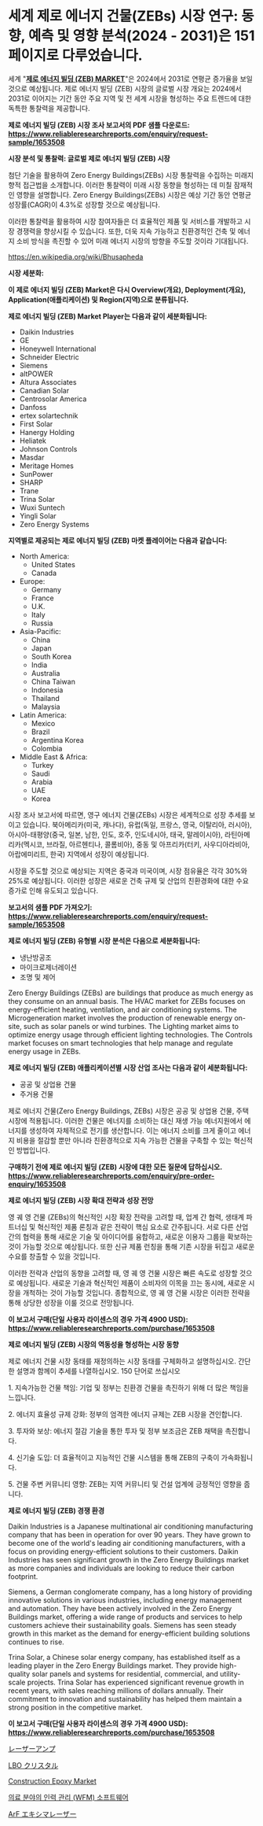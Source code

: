 <p><h1>세계 제로 에너지 건물(ZEBs) 시장 연구: 동향, 예측 및 영향 분석(2024 - 2031)은 151 페이지로 다루었습니다.</h1></p><p>세계 "<strong><a href="https://www.reliableresearchreports.com/zero-energy-buildings-zebs--r1653508">제로 에너지 빌딩 (ZEB) MARKET</a></strong>"은 2024에서 2031로 연평균 증가율을 보일 것으로 예상됩니다. 제로 에너지 빌딩 (ZEB) 시장의 글로벌 시장 개요는 2024에서 2031로 이어지는 기간 동안 주요 지역 및 전 세계 시장을 형성하는 주요 트렌드에 대한 독특한 통찰력을 제공합니다.</p>
<p><strong>제로 에너지 빌딩 (ZEB) 시장 조사 보고서의 PDF 샘플 다운로드: <a href="https://www.reliableresearchreports.com/enquiry/request-sample/1653508">https://www.reliableresearchreports.com/enquiry/request-sample/1653508</a></strong></p>
<p><strong>시장 분석 및 통찰력: 글로벌 제로 에너지 빌딩 (ZEB) 시장</strong></p>
<p><p>첨단 기술을 활용하여 Zero Energy Buildings(ZEBs) 시장 통찰력을 수집하는 미래지향적 접근법을 소개합니다. 이러한 통찰력이 미래 시장 동향을 형성하는 데 미칠 잠재적인 영향을 설명합니다. Zero Energy Buildings(ZEBs) 시장은 예상 기간 동안 연평균 성장률(CAGR)이 4.3%로 성장할 것으로 예상됩니다. </p><p>이러한 통찰력을 활용하여 시장 참여자들은 더 효율적인 제품 및 서비스를 개발하고 시장 경쟁력을 향상시킬 수 있습니다. 또한, 더욱 지속 가능하고 친환경적인 건축 및 에너지 소비 방식을 촉진할 수 있어 미래 에너지 시장의 방향을 주도할 것이라 기대됩니다.</p></p>
<p><a href="%7CAUTHORITHY_DOMAIN_URL%7C">https://en.wikipedia.org/wiki/Bhusapheda</a></p>
<p><strong>시장 세분화:</strong></p>
<p><strong>이 제로 에너지 빌딩 (ZEB) Market은 다시 Overview(개요), Deployment(개요), Application(애플리케이션) 및 Region(지역)으로 분류됩니다.</strong></p>
<p><strong>제로 에너지 빌딩 (ZEB) Market Player는 다음과 같이 세분화됩니다:</strong></p>
<p><ul><li>Daikin Industries</li><li>GE</li><li>Honeywell International</li><li>Schneider Electric</li><li>Siemens</li><li>altPOWER</li><li>Altura Associates</li><li>Canadian Solar</li><li>Centrosolar America</li><li>Danfoss</li><li>ertex solartechnik</li><li>First Solar</li><li>Hanergy Holding</li><li>Heliatek</li><li>Johnson Controls</li><li>Masdar</li><li>Meritage Homes</li><li>SunPower</li><li>SHARP</li><li>Trane</li><li>Trina Solar</li><li>Wuxi Suntech</li><li>Yingli Solar</li><li>Zero Energy Systems</li></ul></p>
<p><strong>지역별로 제공되는 제로 에너지 빌딩 (ZEB) 마켓 플레이어는 다음과 같습니다:</strong></p>
<p><ul>
    <li>
        North America:
        <ul>
            <li>United States</li>
            <li>Canada</li>
        </ul>
    </li>
    <li>
        Europe:
        <ul>
            <li>Germany</li>
            <li>France</li>
            <li>U.K.</li>
            <li>Italy</li>
            <li>Russia</li>
        </ul>
    </li>
    <li>
        Asia-Pacific:
        <ul>
            <li>China</li>
            <li>Japan</li>
            <li>South Korea</li>
            <li>India</li>
            <li>Australia</li>
            <li>China Taiwan</li>
            <li>Indonesia</li>
            <li>Thailand</li>
            <li>Malaysia</li>
        </ul>
    </li>
    <li>
        Latin America:
        <ul>
            <li>Mexico</li>
            <li>Brazil</li>
            <li>Argentina Korea</li>
            <li>Colombia</li>
        </ul>
    </li>
    <li>
        Middle East & Africa:
        <ul>
            <li>Turkey</li>
            <li>Saudi</li>
            <li>Arabia</li>
            <li>UAE</li>
            <li>Korea</li>
        </ul>
    </li>
    </ul></p>
<p><p>시장 조사 보고서에 따르면, 영구 에너지 건물(ZEBs) 시장은 세계적으로 성장 추세를 보이고 있습니다. 북아메리카(미국, 캐나다), 유럽(독일, 프랑스, 영국, 이탈리아, 러시아), 아시아-태평양(중국, 일본, 남한, 인도, 호주, 인도네시아, 태국, 말레이시아), 라틴아메리카(멕시코, 브라질, 아르헨티나, 콜롬비아), 중동 및 아프리카(터키, 사우디아라비아, 아랍에미리트, 한국) 지역에서 성장이 예상됩니다.</p><p>시장을 주도할 것으로 예상되는 지역은 중국과 미국이며, 시장 점유율은 각각 30%와 25%로 예상됩니다. 이러한 성장은 새로운 건축 규제 및 산업의 친환경화에 대한 수요 증가로 인해 유도되고 있습니다.</p></p>
<p><strong>보고서의 샘플 PDF 가져오기: <a href="https://www.reliableresearchreports.com/enquiry/request-sample/1653508">https://www.reliableresearchreports.com/enquiry/request-sample/1653508</a></strong></p>
<p><strong>제로 에너지 빌딩 (ZEB) 유형별 시장 분석은 다음으로 세분화됩니다:</strong></p>
<p><ul><li>냉난방공조</li><li>마이크로제너레이션</li><li>조명 및 제어</li></ul></p>
<p><p>Zero Energy Buildings (ZEBs) are buildings that produce as much energy as they consume on an annual basis. The HVAC market for ZEBs focuses on energy-efficient heating, ventilation, and air conditioning systems. The Microgeneration market involves the production of renewable energy on-site, such as solar panels or wind turbines. The Lighting market aims to optimize energy usage through efficient lighting technologies. The Controls market focuses on smart technologies that help manage and regulate energy usage in ZEBs.</p></p>
<p><strong>제로 에너지 빌딩 (ZEB) 애플리케이션별 시장 산업 조사는 다음과 같이 세분화됩니다:</strong></p>
<p><ul><li>공공 및 상업용 건물</li><li>주거용 건물</li></ul></p>
<p><p>제로 에너지 건물(Zero Energy Buildings, ZEBs) 시장은 공공 및 상업용 건물, 주택 시장에 적용됩니다. 이러한 건물은 에너지를 소비하는 대신 재생 가능 에너지원에서 에너지를 생성하여 자체적으로 전기를 생산합니다. 이는 에너지 소비를 크게 줄이고 에너지 비용을 절감할 뿐만 아니라 친환경적으로 지속 가능한 건물을 구축할 수 있는 혁신적인 방법입니다.</p></p>
<p><strong>구매하기 전에 제로 에너지 빌딩 (ZEB) 시장에 대한 모든 질문에 답하십시오. <a href="https://www.reliableresearchreports.com/enquiry/pre-order-enquiry/1653508">https://www.reliableresearchreports.com/enquiry/pre-order-enquiry/1653508</a></strong></p>
<p><strong>제로 에너지 빌딩 (ZEB) 시장 확대 전략과 성장 전망</strong></p>
<p><p>영 궤 영 건물 (ZEBs)의 혁신적인 시장 확장 전략을 고려할 때, 업계 간 협력, 생태계 파트너십 및 혁신적인 제품 론칭과 같은 전략이 핵심 요소로 간주됩니다. 서로 다른 산업 간의 협력을 통해 새로운 기술 및 아이디어를 융합하고, 새로운 이용자 그룹을 확보하는 것이 가능할 것으로 예상됩니다. 또한 신규 제품 런칭을 통해 기존 시장을 뒤집고 새로운 수요를 창출할 수 있을 것입니다.</p><p>이러한 전략과 산업의 동향을 고려할 때, 영 궤 영 건물 시장은 빠른 속도로 성장할 것으로 예상됩니다. 새로운 기술과 혁신적인 제품이 소비자의 이목을 끄는 동시에, 새로운 시장을 개척하는 것이 가능할 것입니다. 종합적으로, 영 궤 영 건물 시장은 이러한 전략을 통해 상당한 성장을 이룰 것으로 전망됩니다.</p></p>
<p><strong>이 보고서 구매(단일 사용자 라이센스의 경우 가격 4900 USD): <a href="https://www.reliableresearchreports.com/purchase/1653508">https://www.reliableresearchreports.com/purchase/1653508</a></strong></p>
<p><strong>제로 에너지 빌딩 (ZEB) 시장의 역동성을 형성하는 시장 동향</strong></p>
<p><p>제로 에너지 건물 시장 동태를 재정의하는 시장 동태를 구체화하고 설명하십시오. 간단한 설명과 함께이 추세를 나열하십시오. 150 단어로 쓰십시오</p><p>1. 지속가능한 건물 책임: 기업 및 정부는 친환경 건물을 촉진하기 위해 더 많은 책임을 느낍니다.</p><p>2. 에너지 효율성 규제 강화: 정부의 엄격한 에너지 규제는 ZEB 시장을 견인합니다.</p><p>3. 투자와 보상: 에너지 절감 기술을 통한 투자 및 정부 보조금은 ZEB 채택을 촉진합니다.</p><p>4. 신기술 도입: 더 효율적이고 지능적인 건물 시스템을 통해 ZEB의 구축이 가속화됩니다.</p><p>5. 건물 주변 커뮤니티 영향: ZEB는 지역 커뮤니티 및 건설 업계에 긍정적인 영향을 줍니다.</p></p>
<p><strong>제로 에너지 빌딩 (ZEB) 경쟁 환경</strong></p>
<p><p>Daikin Industries is a Japanese multinational air conditioning manufacturing company that has been in operation for over 90 years. They have grown to become one of the world's leading air conditioning manufacturers, with a focus on providing energy-efficient solutions to their customers. Daikin Industries has seen significant growth in the Zero Energy Buildings market as more companies and individuals are looking to reduce their carbon footprint.</p><p>Siemens, a German conglomerate company, has a long history of providing innovative solutions in various industries, including energy management and automation. They have been actively involved in the Zero Energy Buildings market, offering a wide range of products and services to help customers achieve their sustainability goals. Siemens has seen steady growth in this market as the demand for energy-efficient building solutions continues to rise.</p><p>Trina Solar, a Chinese solar energy company, has established itself as a leading player in the Zero Energy Buildings market. They provide high-quality solar panels and systems for residential, commercial, and utility-scale projects. Trina Solar has experienced significant revenue growth in recent years, with sales reaching millions of dollars annually. Their commitment to innovation and sustainability has helped them maintain a strong position in the competitive market.</p></p>
<p><strong>이 보고서 구매(단일 사용자 라이센스의 경우 가격 4900 USD): <a href="https://www.reliableresearchreports.com/purchase/1653508">https://www.reliableresearchreports.com/purchase/1653508</a></strong></p>
<p><p><a href="https://github.com/zjkmgcs938405/Market-Research-Report-List-4/blob/main/271642973548.md">レーザーアンプ</a></p><p><a href="https://medium.com/@sashabeier2023/lbo%E3%82%AF%E3%83%AA%E3%82%B9%E3%82%BF%E3%83%AB%E5%B8%82%E5%A0%B4-2024%E5%B9%B4%E3%81%8B%E3%82%892031%E5%B9%B4%E3%81%BE%E3%81%A7%E3%81%AE%E6%A5%AD%E7%95%8C%E3%81%AE%E3%83%88%E3%83%AC%E3%83%B3%E3%83%89%E3%81%A8%E4%BA%88%E6%B8%AC-6772bc1cd4f3">LBO クリスタル</a></p><p><a href="https://www.linkedin.com/pulse/construction-epoxy-market-trends-detailed-study-its-segmentation-bihsc?trackingId=pLmiABfvSKGaRdVFR4Y8Fg%3D%3D">Construction Epoxy Market</a></p><p><a href="https://github.com/KellyLyncyh543964/Market-Research-Report-List-3/blob/main/753174291491.md">의료 분야의 인력 관리 (WFM) 소프트웨어</a></p><p><a href="https://github.com/roulaayoub-saad/Market-Research-Report-List-3/blob/main/934608173549.md">ArF エキシマレーザー</a></p></p>